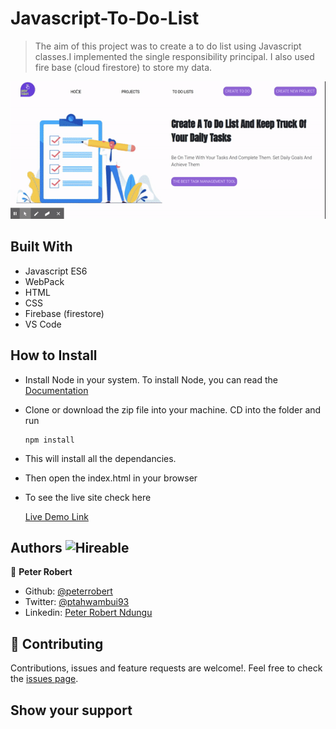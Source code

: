 # Javascript-To-Do-List

> The aim of this project was to create a to do list using Javascript classes.I implemented the single responsibility principal. I also used fire base (cloud firestore) to store my data.

![The App](itsGif.gif)


## Built With

- Javascript ES6
- WebPack
- HTML
- CSS
- Firebase (firestore)
- VS Code


## How to Install

- Install Node in your system. To install Node, you can read the [Documentation](https://nodejs.org/en/download/package-manager/)
- Clone or download the zip file into your machine. CD into the folder and run
    ``` 
   npm install

    ``` 
- This will install all the dependancies.

- Then open the index.html in your browser

- To see the live site check here

   [Live Demo Link](https://rawcdn.githack.com/peterrobert/javascript-to-do-list/2733ebeccaa4dfcf3ff5c410d3cb99b7550620c5/dist/index.html)


## Authors  ![Hireable](https://img.shields.io/badge/HIREABLE-YES-yellowgreen&?style=for-the-badge)

👤 **Peter Robert**

- Github: [@peterrobert](https://github.com/peterrobert)
- Twitter: [@ptahwambui93](https://twitter.com/Ptahwambui93)
- Linkedin: [Peter Robert Ndungu](https://www.linkedin.com/in/peter-rob-ndungu/)


## 🤝 Contributing

Contributions, issues and feature requests are welcome!. Feel free to check the [issues page](issues/).

## Show your support